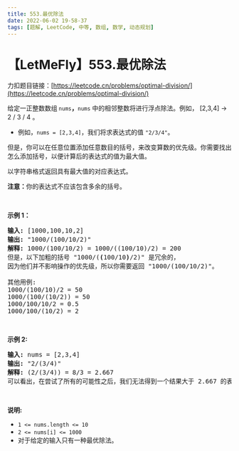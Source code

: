 ```yaml
---
title: 553.最优除法
date: 2022-06-02 19-58-37
tags: [题解, LeetCode, 中等, 数组, 数学, 动态规划]
---
```


# 【LetMeFly】553.最优除法

力扣题目链接：[https://leetcode.cn/problems/optimal-division/](https://leetcode.cn/problems/optimal-division/)

<p>给定一正整数数组<strong> </strong><code>nums</code><strong>，</strong><code>nums</code> 中的相邻整数将进行浮点除法。例如，&nbsp;[2,3,4] -&gt; 2 / 3 / 4 。</p>

<ul>
	<li>例如，<code>nums = [2,3,4]</code>，我们将求表达式的值&nbsp;<code>"2/3/4"</code>。</li>
</ul>

<p>但是，你可以在任意位置添加任意数目的括号，来改变算数的优先级。你需要找出怎么添加括号，以便计算后的表达式的值为最大值。</p>

<p>以字符串格式返回具有最大值的对应表达式。</p>

<p><strong>注意：</strong>你的表达式不应该包含多余的括号。</p>

<p>&nbsp;</p>

<p><strong>示例 1：</strong></p>

<pre>
<strong>输入:</strong> [1000,100,10,2]
<strong>输出:</strong> "1000/(100/10/2)"
<strong>解释: </strong>1000/(100/10/2) = 1000/((100/10)/2) = 200
但是，以下加粗的括号 "1000/(<strong>(</strong>100/10<strong>)</strong>/2)" 是冗余的，
因为他们并不影响操作的优先级，所以你需要返回 "1000/(100/10/2)"。

其他用例:
1000/(100/10)/2 = 50
1000/(100/(10/2)) = 50
1000/100/10/2 = 0.5
1000/100/(10/2) = 2
</pre>

<p>&nbsp;</p>

<p><strong>示例 2:</strong></p>

<pre>
<strong>输入:</strong> nums = [2,3,4]
<strong>输出:</strong> "2/(3/4)"
<strong>解释:</strong> (2/(3/4)) = 8/3 = 2.667
可以看出，在尝试了所有的可能性之后，我们无法得到一个结果大于 2.667 的表达式。
</pre>

<p>&nbsp;</p>

<p><strong>说明:</strong></p>

<ul>
	<li><code>1 &lt;= nums.length &lt;= 10</code></li>
	<li><code>2 &lt;= nums[i] &lt;= 1000</code></li>
	<li>对于给定的输入只有一种最优除法。</li>
</ul>


    